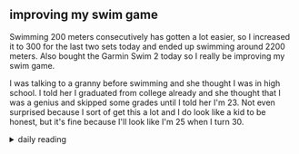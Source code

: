 ## improving my swim game

Swimming 200 meters consecutively has gotten a lot easier, so I increased it to 300 for the last two sets today and ended up swimming around 2200 meters. Also bought the Garmin Swim 2 today so I really be improving my swim game.

I was talking to a granny before swimming and she thought I was in high school. I told her I graduated from college already and she thought that I was a genius and skipped some grades until I told her I'm 23. Not even surprised because I sort of get this a lot and I do look like a kid to be honest, but it's fine because I'll look like I'm 25 when I turn 30.

<details markdown="1">
<summary>daily reading</summary>

| {{ page.date | date: "%B %-d, %Y" }} |
| :-------------: |
| [Deut. 6; Ps. 89; Isa. 34; Rev. 4](https://blog.swang.cloud/2024/12/03/Bible-year-1/) |
| [WCF 6; WLC 36-42; WSC 24-26](https://blog.swang.cloud/2024/11/27/westminster-month-1/) |

</details>
